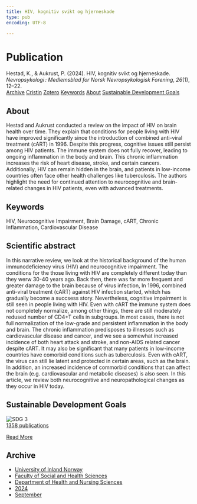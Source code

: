 ```yaml
---
title: HIV, kognitiv svikt og hjerneskade
type: pub
encoding: UTF-8

---
```

<h1>Publication</h1>
<article id="csl-bib-container-8ASCETTM" class="csl-bib-container">
  <div class="csl-bib-body"> <div class="csl-entry">Hestad, K., &#38; Aukrust, P. (2024). HIV, kognitiv svikt og hjerneskade. <i>Nevropsykologi : Medlemsblad for Norsk Nevropsykologisk Forening</i>, <i>26</i>(1), 12–22.</div> </div>
  <div class="csl-bib-buttons">
    <a href="#taxonomy-article-8ASCETTM" alt="archive" class="csl-bib-button">Archive</a>
    <a href="https://app.cristin.no/results/show.jsf?id=2291852" alt="Cristin" class="csl-bib-button">Cristin</a>
    <a href="http://zotero.org/groups/5881554/items/8ASCETTM" alt="Zotero" class="csl-bib-button">Zotero</a>
    <a href="#keywords-article-8ASCETTM" alt="keywords" class="csl-bib-button">Keywords</a>
    <a href="#about-article-8ASCETTM" alt="about_pub" class="csl-bib-button">About</a>
    <a href="#sdg-article-8ASCETTM" alt="sdg" class="csl-bib-button">Sustainable Development Goals</a>
  </div>
  <div id="csl-bib-meta-container-8ASCETTM"></div>
</article>
<div id="csl-bib-meta-8ASCETTM" class="csl-bib-meta">
  <article id="about-article-8ASCETTM" class="about_pub-article">
    <h1>About</h1>
    Hestad and Aukrust conducted a review on the impact of HIV on brain health over time. They explain that conditions for people living with HIV have improved significantly since the introduction of combined anti-viral treatment (cART) in 1996. Despite this progress, cognitive issues still persist among HIV patients. The immune system does not fully recover, leading to ongoing inflammation in the body and brain. This chronic inflammation increases the risk of heart disease, stroke, and certain cancers. Additionally, HIV can remain hidden in the brain, and patients in low-income countries often face other health challenges like tuberculosis. The authors highlight the need for continued attention to neurocognitive and brain-related changes in HIV patients, even with advanced treatments.
  </article>
  <article id="keywords-article-8ASCETTM" class="keywords-article">
    <h1>Keywords</h1>
    HIV, Neurocognitive Impairment, Brain Damage, cART, Chronic Inflammation, Cardiovascular Disease
  </article>
  <article id="abstract-article-8ASCETTM" class="abstract-article">
    <h1>Scientific abstract</h1>
    In this narrative review, we look at the historical background of the human immunodeficiency virus (HIV) and neurocognitive impairment. The conditions for the those living with HIV are completely different today than they werw 30-40 years ago. Back then, there was far more frequent and greater damage to the brain because of virus infection, In 1996, combined anti-viral treatment (cART) against HIV infection started, whitch has gradually become a succsess story. Nevertheless, cognitive impairment is still seen in people living with HIV. Even with cART the immune system does not completely normalize, among other things, there are still moderately redused number of CD4+T cells in subgroups. In most cases, there is not full normalization of the low-grade and persistent inflammation in the body and brain. The chronic inflammation predisposes to illnesses such as cardiovascular disease and cancer, and we see a somewhat increased incidence of both heart attack and stroke, and non-AIDS related cancer despite cART. It may also be significant that many patients in low-income countries have comorbid conditions such as tuberculosis. Even with cART, the virus can still lie latent and protected in certain areas, such as the brain. In addition, an increased incidence of commorbid conditions that can affect the brain (e.g. cardiovascular and metabolic diseases) is also seen. In this article, we review both neurocognitive and neuropathological changes as they occur in HIV today.
  </article>
  <article id="sdg-article-8ASCETTM" class="sdg-article">
    <h1>Sustainable Development Goals</h1>
    <div class="sdg-container"><div id="sdg3" class="sdg">
        <img src="{{< params subfolder >}}images/sdg/sdg03_en.png" class="image" alt="SDG 3">
        <div class="sdg-overlay">
          <a href="{{< params subfolder >}}en/archive/?sdg=3#archive" class="sdg-publication-count"><span>1358</span> publications</a>
          <p><a href="https://sdgs.un.org/goals/goal3" class="sdg-read-more">Read More</a></p>
        </div>
      </div></div>
  </article>
  <article id="taxonomy-article-8ASCETTM" class="taxonomy-article">
    <h1>Archive</h1>
    <ul>
      <li><a href="{{< params subfolder >}}en/archive/?key=3DCRN523">University of Inland Norway</a></li>
      <li><a href="{{< params subfolder >}}en/archive/?key=IDKFS3MX">Faculty of Social and Health Sciences</a></li>
      <li><a href="{{< params subfolder >}}en/archive/?key=GTV4ECMZ">Department of Health and Nursing Sciences</a></li>
      <li><a href="{{< params subfolder >}}en/archive/?key=KNN5LNR7">2024</a></li>
      <li><a href="{{< params subfolder >}}en/archive/?key=AXTDFUSM">September</a></li>
    </ul>
  </article>
</div>
